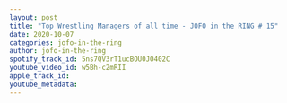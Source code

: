 ```yaml
---
layout: post
title: "Top Wrestling Managers of all time - JOFO in the RING # 15"
date: 2020-10-07
categories: jofo-in-the-ring
author: jofo-in-the-ring
spotify_track_id: 5ns7QV3rT1ucBOU0JO402C
youtube_video_id: w5Bh-c2mRII
apple_track_id: 
youtube_metadata: 
---
```

